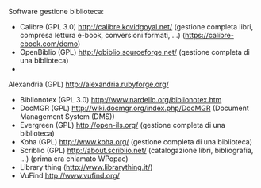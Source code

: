 

Software gestione biblioteca:
- Calibre (GPL 3.0) http://calibre.kovidgoyal.net/ (gestione completa libri, compresa lettura e-book, conversioni  formati, ...) (https://calibre-ebook.com/demo)
- OpenBiblio (GPL) http://obiblio.sourceforge.net/ (gestione completa di una biblioteca)
 -
  Alexandria (GPL) http://alexandria.rubyforge.org/
 - Biblionotex (GPL 3.0) http://www.nardello.org/biblionotex.htm
- DocMGR (GPL) http://wiki.docmgr.org/index.php/DocMGR (Document Management System (DMS))
- Evergreen (GPL) http://open-ils.org/ (gestione completa di una biblioteca)
- Koha (GPL) http://www.koha.org/ (gestione completa di una biblioteca)
- Scriblio (GPL) http://about.scriblio.net/ (catalogazione libri, bibliografia, ...) (prima era chiamato WPopac)
- Library thing (http://www.librarything.it/)
- VuFind http://www.vufind.org/

